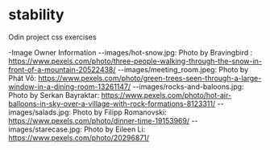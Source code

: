 # stability
Odin project css exercises

-Image Owner Information
--images/hot-snow.jpg: Photo by Bravingbird  : https://www.pexels.com/photo/three-people-walking-through-the-snow-in-front-of-a-mountain-20522438/
--images/meeting_room.jpeg: Photo by Phát Võ: https://www.pexels.com/photo/green-trees-seen-through-a-large-window-in-a-dining-room-13261147/
--images/rocks-and-baloons.jpg: Photo by Serkan Bayraktar: https://www.pexels.com/photo/hot-air-balloons-in-sky-over-a-village-with-rock-formations-8123311/
--images/salads.jpg: Photo by Filipp Romanovski: https://www.pexels.com/photo/dinner-time-19153969/
--images/starecase.jpg: Photo by Eileen Li: https://www.pexels.com/photo/20296871/
